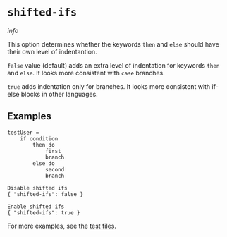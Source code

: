 # `shifted-ifs`

$info$

This option determines whether the keywords `then` and `else` should have their own level of indentantion.

`false` value (default) adds an extra level of indentation for keywords `then` and `else`. It looks more consistent with `case` branches.

`true` adds indentation only for branches. It looks more consistent with if-else blocks in other languages.

## Examples

```fourmolu-example-input
testUser =
    if condition
        then do
            first
            branch
        else do
            second
            branch
```
```fourmolu-example-tab
Disable shifted ifs
{ "shifted-ifs": false }
```
```fourmolu-example-tab
Enable shifted ifs
{ "shifted-ifs": true }
```

For more examples, see the [test files](https://github.com/fourmolu/fourmolu/tree/main/data/fourmolu/shifted-ifs).
